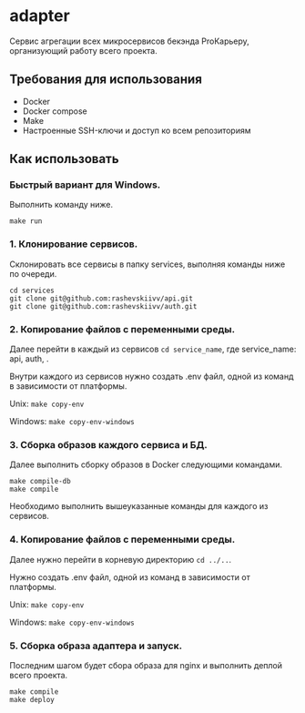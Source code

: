 # adapter
Сервис агрегации всех микросервисов бекэнда ProКарьеру, организующий работу всего проекта.

## Требования для использования
- Docker
- Docker compose
- Make
- Настроенные SSH-ключи и доступ ко всем репозиториям

## Как использовать
### Быстрый вариант для Windows.
Выполнить команду ниже. 
```shell
make run
```
[//]: # (todo что-то придумать с secret_key)

### 1. Клонирование сервисов.

Склонировать все сервисы в папку services, выполняя команды ниже по очереди.
```shell
cd services
git clone git@github.com:rashevskiivv/api.git
git clone git@github.com:rashevskiivv/auth.git
```
[//]: # (todo добавить сервис рекомендации и получения данных)

### 2. Копирование файлов с переменными среды.

Далее перейти в каждый из сервисов `cd service_name`, где service_name: api, auth, .

Внутри каждого из сервисов нужно создать .env файл, одной из команд в зависимости от платформы.

Unix: `make copy-env`

Windows: `make copy-env-windows`

### 3. Сборка образов каждого сервиса и БД.

Далее выполнить сборку образов в Docker следующими командами.
```shell
make compile-db
make compile
```
Необходимо выполнить вышеуказанные команды для каждого из сервисов.

### 4. Копирование файлов с переменными среды.

Далее нужно перейти в корневую директорию `cd ../..`.

Нужно создать .env файл, одной из команд в зависимости от платформы.

Unix: `make copy-env`

Windows: `make copy-env-windows`

### 5. Сборка образа адаптера и запуск.

Последним шагом будет сбора образа для nginx и выполнить деплой всего проекта.
```shell
make compile
make deploy
```
